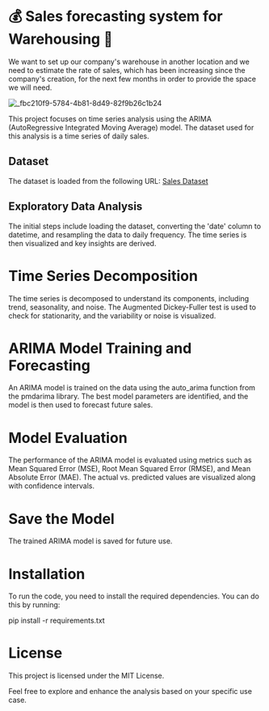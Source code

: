 # 💰 Sales forecasting system for Warehousing 🏬

We want to set up our company's warehouse in another location and we need to estimate the rate of sales, which has been increasing since the company's creation, for the next few months in order to provide the space we will need.

![_fbc210f9-5784-4b81-8d49-82f9b26c1b24](https://github.com/Munchkinland/Alternative-time-series-using-tensors-project/assets/92251234/597b3eb9-9192-4fad-b19c-c8fa51491b15)

This project focuses on time series analysis using the ARIMA (AutoRegressive Integrated Moving Average) model. The dataset used for this analysis is a time series of daily sales.

## Dataset

The dataset is loaded from the following URL:
[Sales Dataset](https://raw.githubusercontent.com/4GeeksAcademy/alternative-time-series-project/main/sales.csv)

## Exploratory Data Analysis

The initial steps include loading the dataset, converting the 'date' column to datetime, and resampling the data to daily frequency. The time series is then visualized and key insights are derived.

# Time Series Decomposition
The time series is decomposed to understand its components, including trend, seasonality, and noise. The Augmented Dickey-Fuller test is used to check for stationarity, and the variability or noise is visualized.

# ARIMA Model Training and Forecasting
An ARIMA model is trained on the data using the auto_arima function from the pmdarima library. The best model parameters are identified, and the model is then used to forecast future sales.

# Model Evaluation
The performance of the ARIMA model is evaluated using metrics such as Mean Squared Error (MSE), Root Mean Squared Error (RMSE), and Mean Absolute Error (MAE). The actual vs. predicted values are visualized along with confidence intervals.

# Save the Model
The trained ARIMA model is saved for future use.

# Installation
To run the code, you need to install the required dependencies. You can do this by running:

pip install -r requirements.txt

# License
This project is licensed under the MIT License.

Feel free to explore and enhance the analysis based on your specific use case.





